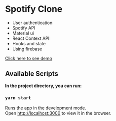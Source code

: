 # Spotify Clone

* User authentication
* Spotify API
* Material ui
* React Context API
* Hooks and state
* Using firebase

[Click here to see demo](https://spotify-clone-ep.web.app)

## Available Scripts
**In the project directory, you can run:**
### `yarn start`

Runs the app in the development mode.\
Open [http://localhost:3000](http://localhost:3000) to view it in the browser.
